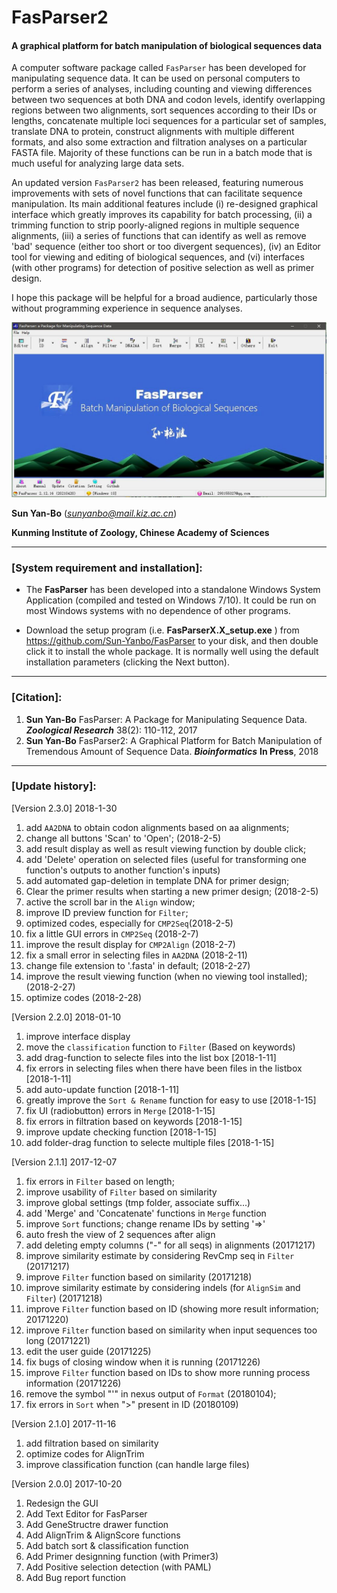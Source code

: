 # FasParser2
#### A graphical platform for batch manipulation of biological sequences data ####
 
A computer software package called `FasParser` has been developed for manipulating sequence data. It can be used on personal computers to perform a series of analyses, including counting and viewing differences between two sequences at both DNA and codon levels, identify overlapping regions between two alignments, sort sequences according to their IDs or lengths, concatenate multiple loci sequences for a particular set of samples, translate DNA to protein, construct alignments with multiple different formats, and also some extraction and filtration analyses on a particular FASTA file. Majority of these functions can be run in a batch mode that is much useful for analyzing large data sets. 

An updated version `FasParser2` has been released, featuring numerous improvements with sets of novel functions that can facilitate sequence manipulation. Its main additional features include (i) re-designed graphical interface which greatly improves its capability for batch processing, (ii) a trimming function to strip poorly-aligned regions in multiple sequence alignments, (iii) a series of functions that can identify as well as remove 'bad' sequence (either too short or too divergent sequences), (iv) an Editor tool for viewing and editing of biological sequences, and (vi) interfaces (with other programs) for detection of positive selection as well as primer design.

I hope this package will be helpful for a broad audience, particularly those without programming experience in sequence analyses. 
 
![image](https://github.com/Sun-Yanbo/FasParser/blob/master/Figures/Homepage.jpg)
 
**Sun Yan-Bo** (*sunyanbo@mail.kiz.ac.cn*)
 
**Kunming Institute of Zoology, Chinese Academy of Sciences**
 
----------
 
### [System requirement and installation]: ###
 
- The **FasParser** has been developed into a standalone Windows System Application (compiled and tested on Windows 7/10). It could be run on most Windows systems with no dependence of other programs.
 
- Download the setup program (i.e. **FasParserX.X_setup.exe** ) from https://github.com/Sun-Yanbo/FasParser to your disk, and then double click it to install the whole package. It is normally well using the default installation parameters (clicking the Next button).
 
----------
 
### [Citation]: ###
 
1. **Sun Yan-Bo** FasParser: A Package for Manipulating Sequence Data. ***Zoological Research*** 38(2): 110-112, 2017
2. **Sun Yan-Bo** FasParser2: A Graphical Platform for Batch Manipulation of Tremendous Amount of Sequence Data. ***Bioinformatics*** **In Press**, 2018
 
----------
 
### [Update history]: ###
[Version 2.3.0] 2018-1-30
1. add `AA2DNA` to obtain codon alignments based on aa alignments;
2. change all buttons 'Scan' to 'Open'; (2018-2-5)
3. add result display as well as result viewing function by double click;
4. add 'Delete' operation on selected files 
(useful for transforming one function's outputs to another function's inputs)
5. add automated gap-deletion in template DNA for primer design;
6. Clear the primer results when starting a new primer design; (2018-2-5)
7. active the scroll bar in the `Align` window;
8. improve ID preview function for `Filter`;
9. optimized codes, especially for `CMP2Seq`(2018-2-5)
10. fix a little GUI errors in `CMP2Seq` (2018-2-7)
11. improve the result display for `CMP2Align` (2018-2-7)
12. fix a small error in selecting files in `AA2DNA` (2018-2-11)
13. change file extension to '.fasta' in default; (2018-2-27)
14. improve the result viewing function (when no viewing tool installed); (2018-2-27)
15. optimize codes (2018-2-28)

[Version 2.2.0] 2018-01-10
1. improve interface display
2. move the `classification` function to `Filter` (Based on keywords)
3. add drag-function to selecte files into the list box [2018-1-11]
4. fix errors in selecting files when there have been files in the listbox [2018-1-11]
5. add auto-update function [2018-1-11]
6. greatly improve the `Sort & Rename` function for easy to use [2018-1-15]
7. fix UI (radiobutton) errors in `Merge` [2018-1-15]
8. fix errors in filtration based on keywords [2018-1-15]
9. improve update checking function [2018-1-15]
10. add folder-drag function to selecte multiple files [2018-1-15]
 
[Version 2.1.1] 2017-12-07
1. fix errors in `Filter` based on length;
2. improve usability of `Filter` based on similarity
3. improve global settings (tmp folder, associate suffix...)
4. add 'Merge' and 'Concatenate' functions in `Merge` function
5. improve `Sort` functions; change rename IDs by setting '=>'
6. auto fresh the view of 2 sequences after align
7. add deleting empty columns ("-" for all seqs) in alignments (20171217)
8. improve similarity estimate by considering RevCmp seq in `Filter` (20171217) 
9. improve `Filter` function based on similarity (20171218)
10. improve similarity estimate by considering indels (for `AlignSim` and `Filter`) (20171218)
11. improve `Filter` function based on ID (showing more result information; 20171220)
12. improve `Filter` function based on similarity when input sequences too long (20171221)
13. edit the user guide (20171225)
14. fix bugs of closing window when it is running (20171226)
15. improve `Filter` function based on IDs to show more running process information (20171226)
16. remove the symbol "'" in nexus output of `Format` (20180104);
17. fix errors in `Sort` when ">" present in ID (20180109)
 
[Version 2.1.0] 2017-11-16
1. add filtration based on similarity
2. optimize codes for AlignTrim
3. improve classification function (can handle large files)
 
[Version 2.0.0] 2017-10-20
1. Redesign the GUI
2. Add Text Editor for FasParser
3. Add GeneStructre drawer function
4. Add AlignTrim & AlignScore functions
5. Add batch sort & classification function
6. Add Primer designning function (with Primer3)
7. Add Positive selection detection (with PAML)
8. Add Bug report function
